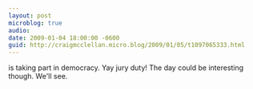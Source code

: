 ```yaml
---
layout: post
microblog: true
audio: 
date: 2009-01-04 18:00:00 -0600
guid: http://craigmcclellan.micro.blog/2009/01/05/t1097065333.html
---
```

is taking part in democracy. Yay jury duty! The day could be interesting though. We'll see.
